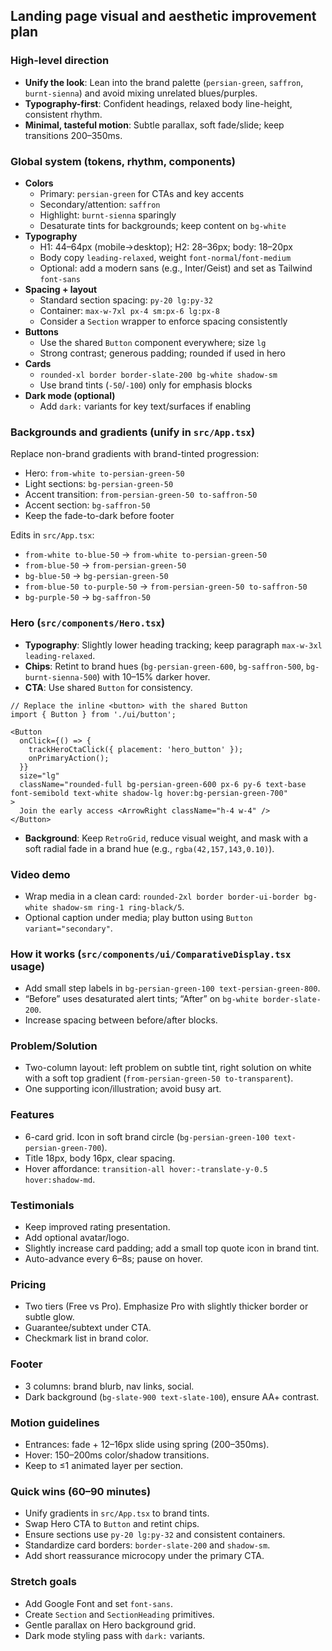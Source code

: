 ## Landing page visual and aesthetic improvement plan

### High-level direction
- **Unify the look**: Lean into the brand palette (`persian-green`, `saffron`, `burnt-sienna`) and avoid mixing unrelated blues/purples.
- **Typography-first**: Confident headings, relaxed body line-height, consistent rhythm.
- **Minimal, tasteful motion**: Subtle parallax, soft fade/slide; keep transitions 200–350ms.

### Global system (tokens, rhythm, components)
- **Colors**
  - Primary: `persian-green` for CTAs and key accents
  - Secondary/attention: `saffron`
  - Highlight: `burnt-sienna` sparingly
  - Desaturate tints for backgrounds; keep content on `bg-white`
- **Typography**
  - H1: 44–64px (mobile→desktop); H2: 28–36px; body: 18–20px
  - Body copy `leading-relaxed`, weight `font-normal`/`font-medium`
  - Optional: add a modern sans (e.g., Inter/Geist) and set as Tailwind `font-sans`
- **Spacing + layout**
  - Standard section spacing: `py-20 lg:py-32`
  - Container: `max-w-7xl px-4 sm:px-6 lg:px-8`
  - Consider a `Section` wrapper to enforce spacing consistently
- **Buttons**
  - Use the shared `Button` component everywhere; size `lg`
  - Strong contrast; generous padding; rounded if used in hero
- **Cards**
  - `rounded-xl border border-slate-200 bg-white shadow-sm`
  - Use brand tints (`-50`/`-100`) only for emphasis blocks
- **Dark mode (optional)**
  - Add `dark:` variants for key text/surfaces if enabling

### Backgrounds and gradients (unify in `src/App.tsx`)
Replace non-brand gradients with brand-tinted progression:
- Hero: `from-white to-persian-green-50`
- Light sections: `bg-persian-green-50`
- Accent transition: `from-persian-green-50 to-saffron-50`
- Accent section: `bg-saffron-50`
- Keep the fade-to-dark before footer

Edits in `src/App.tsx`:
- `from-white to-blue-50` → `from-white to-persian-green-50`
- `from-blue-50` → `from-persian-green-50`
- `bg-blue-50` → `bg-persian-green-50`
- `from-blue-50 to-purple-50` → `from-persian-green-50 to-saffron-50`
- `bg-purple-50` → `bg-saffron-50`

### Hero (`src/components/Hero.tsx`)
- **Typography**: Slightly lower heading tracking; keep paragraph `max-w-3xl leading-relaxed`.
- **Chips**: Retint to brand hues (`bg-persian-green-600`, `bg-saffron-500`, `bg-burnt-sienna-500`) with 10–15% darker hover.
- **CTA**: Use shared `Button` for consistency.

```tsx
// Replace the inline <button> with the shared Button
import { Button } from './ui/button';

<Button
  onClick={() => {
    trackHeroCtaClick({ placement: 'hero_button' });
    onPrimaryAction();
  }}
  size="lg"
  className="rounded-full bg-persian-green-600 px-6 py-6 text-base font-semibold text-white shadow-lg hover:bg-persian-green-700"
>
  Join the early access <ArrowRight className="h-4 w-4" />
</Button>
```

- **Background**: Keep `RetroGrid`, reduce visual weight, and mask with a soft radial fade in a brand hue (e.g., `rgba(42,157,143,0.10)`).

### Video demo
- Wrap media in a clean card: `rounded-2xl border border-ui-border bg-white shadow-sm ring-1 ring-black/5`.
- Optional caption under media; play button using `Button variant="secondary"`.

### How it works (`src/components/ui/ComparativeDisplay.tsx` usage)
- Add small step labels in `bg-persian-green-100 text-persian-green-800`.
- “Before” uses desaturated alert tints; “After” on `bg-white border-slate-200`.
- Increase spacing between before/after blocks.

### Problem/Solution
- Two-column layout: left problem on subtle tint, right solution on white with a soft top gradient (`from-persian-green-50 to-transparent`).
- One supporting icon/illustration; avoid busy art.

### Features
- 6-card grid. Icon in soft brand circle (`bg-persian-green-100 text-persian-green-700`).
- Title 18px, body 16px, clear spacing.
- Hover affordance: `transition-all hover:-translate-y-0.5 hover:shadow-md`.

### Testimonials
- Keep improved rating presentation.
- Add optional avatar/logo.
- Slightly increase card padding; add a small top quote icon in brand tint.
- Auto-advance every 6–8s; pause on hover.

### Pricing
- Two tiers (Free vs Pro). Emphasize Pro with slightly thicker border or subtle glow.
- Guarantee/subtext under CTA.
- Checkmark list in brand color.

### Footer
- 3 columns: brand blurb, nav links, social.
- Dark background (`bg-slate-900 text-slate-100`), ensure AA+ contrast.

### Motion guidelines
- Entrances: fade + 12–16px slide using spring (200–350ms).
- Hover: 150–200ms color/shadow transitions.
- Keep to ≤1 animated layer per section.

### Quick wins (60–90 minutes)
- Unify gradients in `src/App.tsx` to brand tints.
- Swap Hero CTA to `Button` and retint chips.
- Ensure sections use `py-20 lg:py-32` and consistent containers.
- Standardize card borders: `border-slate-200` and `shadow-sm`.
- Add short reassurance microcopy under the primary CTA.

### Stretch goals
- Add Google Font and set `font-sans`.
- Create `Section` and `SectionHeading` primitives.
- Gentle parallax on Hero background grid.
- Dark mode styling pass with `dark:` variants.
